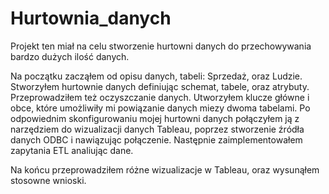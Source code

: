 # Hurtownia_danych

Projekt ten miał na celu stworzenie hurtowni danych do przechowywania bardzo dużych ilość danych.

Na początku zacząłem od opisu danych, tabeli: Sprzedaż, oraz Ludzie. Stworzyłem hurtownie danych definiując schemat, tabele, oraz atrybuty. Przeprowadziłem też oczyszczanie danych. Utworzyłem klucze główne i obce, które umożliwiły mi powiązanie danych miezy dwoma tabelami. Po odpowiednim skonfigurowaniu mojej hurtowni danych połączyłem ją z narzędziem do wizualizacji danych Tableau, poprzez stworzenie źródła danych ODBC i nawiązując połączenie. Następnie zaimplementowałem zapytania ETL analiując dane.

Na końcu przeprowadziłem różne wizualizacje w Tableau, oraz wysunąłem stosowne wnioski.
